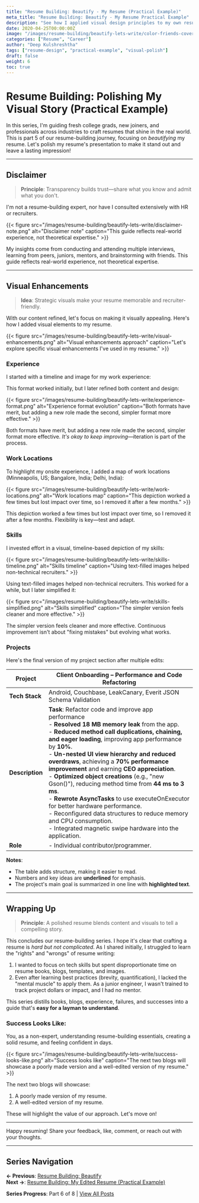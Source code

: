 ```yaml
---
title: "Resume Building: Beautify - My Resume (Practical Example)"
meta_title: "Resume Building: Beautify - My Resume Practical Example"
description: "See how I applied visual design principles to my own resume with real examples of visual enhancements, formatting choices, and design iterations."
date: 2020-04-25T00:00:00Z
image: "/images/resume-building/beautify-lets-write/color-friends-cover.jpg"
categories: ["Resume", "Career"]
author: "Deep Kulshreshtha"
tags: ["resume-design", "practical-example", "visual-polish"]
draft: false
weight: 6
toc: true
---
```


# Resume Building: Polishing My Visual Story (Practical Example)

In this series, I'm guiding fresh college grads, new joiners, and professionals across industries to craft resumes that shine in the real world. This is part 5 of our resume-building journey, focusing on *beautifying* my resume. Let's polish my resume's presentation to make it stand out and leave a lasting impression!

---

## Disclaimer

> **Principle**: Transparency builds trust—share what you know and admit what you don't.

I'm not a resume-building expert, nor have I consulted extensively with HR or recruiters.

{{< figure src="/images/resume-building/beautify-lets-write/disclaimer-note.png" alt="Disclaimer note" caption="This guide reflects real-world experience, not theoretical expertise." >}}

My insights come from conducting and attending multiple interviews, learning from peers, juniors, mentors, and brainstorming with friends. This guide reflects real-world experience, not theoretical expertise.

---

## Visual Enhancements

> **Idea**: Strategic visuals make your resume memorable and recruiter-friendly.

With our content refined, let's focus on making it visually appealing. Here's how I added visual elements to my resume.

{{< figure src="/images/resume-building/beautify-lets-write/visual-enhancements.png" alt="Visual enhancements approach" caption="Let's explore specific visual enhancements I've used in my resume." >}}

### Experience
I started with a timeline and image for my work experience:

This format worked initially, but I later refined both content and design:

{{< figure src="/images/resume-building/beautify-lets-write/experience-format.png" alt="Experience format evolution" caption="Both formats have merit, but adding a new role made the second, simpler format more effective." >}}

Both formats have merit, but adding a new role made the second, simpler format more effective. *It's okay to keep improving*—iteration is part of the process.

### Work Locations
To highlight my onsite experience, I added a map of work locations (Minneapolis, US; Bangalore, India; Delhi, India):

{{< figure src="/images/resume-building/beautify-lets-write/work-locations.png" alt="Work locations map" caption="This depiction worked a few times but lost impact over time, so I removed it after a few months." >}}

This depiction worked a few times but lost impact over time, so I removed it after a few months. Flexibility is key—test and adapt.

### Skills
I invested effort in a visual, timeline-based depiction of my skills:

{{< figure src="/images/resume-building/beautify-lets-write/skills-timeline.png" alt="Skills timeline" caption="Using text-filled images helped non-technical recruiters." >}}

Using text-filled images helped non-technical recruiters. This worked for a while, but I later simplified it:

{{< figure src="/images/resume-building/beautify-lets-write/skills-simplified.png" alt="Skills simplified" caption="The simpler version feels cleaner and more effective." >}}

The simpler version feels cleaner and more effective. Continuous improvement isn't about "fixing mistakes" but evolving what works.

### Projects
Here's the final version of my project section after multiple edits:

| Project | Client Onboarding – Performance and Code Refactoring |
|---------|-----------------------------------------------------|
| **Tech Stack** | Android, Couchbase, LeakCanary, Everit JSON Schema Validation |
| **Description** | **Task**: Refactor code and improve app performance<br>- **Resolved 18 MB memory leak** from the app.<br>- **Reduced method call duplications, chaining, and eager loading**, improving app performance by **10%**.<br>- **Un-nested UI view hierarchy and reduced overdraws**, achieving a **70% performance improvement** and earning **CEO appreciation**.<br>- **Optimized object creations** (e.g., "new Gson()"), reducing method time from **44 ms to 3 ms**.<br>- **Rewrote AsyncTasks** to use executeOnExecutor for better hardware performance.<br>- Reconfigured data structures to reduce memory and CPU consumption.<br>- Integrated magnetic swipe hardware into the application. |
| **Role** | - Individual contributor/programmer. |

**Notes**:
- The table adds structure, making it easier to read.
- Numbers and key ideas are **underlined** for emphasis.
- The project's main goal is summarized in one line with **highlighted text**.

---

## Wrapping Up

> **Principle**: A polished resume blends content and visuals to tell a compelling story.

This concludes our resume-building series. I hope it's clear that crafting a resume is *hard but not complicated*. As I shared initially, I struggled to learn the "rights" and "wrongs" of resume writing:

1. I wanted to focus on tech skills but spent disproportionate time on resume books, blogs, templates, and images.
2. Even after learning best practices (brevity, quantification), I lacked the "mental muscle" to apply them. As a junior engineer, I wasn't trained to track project dollars or impact, and I had no mentor.

This series distills books, blogs, experience, failures, and successes into a guide that's **easy for a layman to understand**.

### Success Looks Like:
You, as a non-expert, understanding resume-building essentials, creating a solid resume, and feeling confident in days.

{{< figure src="/images/resume-building/beautify-lets-write/success-looks-like.png" alt="Success looks like" caption="The next two blogs will showcase a poorly made version and a well-edited version of my resume." >}}

The next two blogs will showcase:
1. A poorly made version of my resume.
2. A well-edited version of my resume.

These will highlight the value of our approach. Let's move on!

---

Happy resuming! Share your feedback, like, comment, or reach out with your thoughts.

---

## Series Navigation

**← Previous**: [Resume Building: Beautify](/blog/series/resume-building/resume-building-beautify/)  
**Next →**: [Resume Building: My Edited Resume (Practical Example)](/blog/series/resume-building/resume-building-my-edited-resume/)

**Series Progress**: Part 6 of 8 | [View All Posts](/blog/series/resume-building/)








